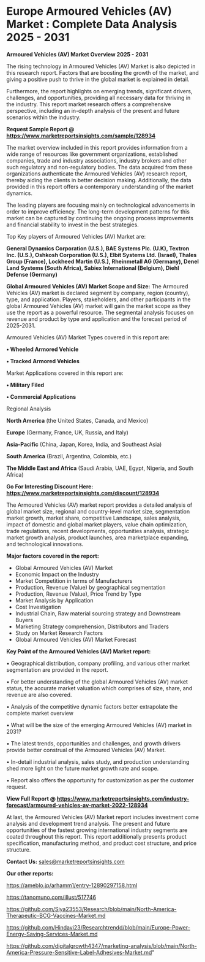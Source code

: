 # Europe Armoured Vehicles (AV) Market : Complete Data Analysis 2025 - 2031

<Strong> Armoured Vehicles (AV) Market Overview 2025 - 2031</strong>

The rising technology in Armoured Vehicles (AV) Market is also depicted in this research report. Factors that are boosting the growth of the market, and giving a positive push to thrive in the global market is explained in detail.

Furthermore, the report highlights on emerging trends, significant drivers, challenges, and opportunities, providing all necessary data for thriving in the industry. This report market research offers a comprehensive perspective, including an in-depth analysis of the present and future scenarios within the industry.

<strong>Request Sample Report @ <a href=https://www.marketreportsinsights.com/sample/128934>https://www.marketreportsinsights.com/sample/128934</a></strong>

The market overview included in this report provides information from a wide range of resources like government organizations, established companies, trade and industry associations, industry brokers and other such regulatory and non-regulatory bodies. The data acquired from these organizations authenticate the Armoured Vehicles (AV) research report, thereby aiding the clients in better decision making. Additionally, the data provided in this report offers a contemporary understanding of the market dynamics.

The leading players are focusing mainly on technological advancements in order to improve efficiency. The long-term development patterns for this market can be captured by continuing the ongoing process improvements and financial stability to invest in the best strategies.

Top Key players of Armoured Vehicles (AV) Market are:

<strong>General Dynamics Corporation (U.S.), BAE Systems Plc. (U.K), Textron Inc. (U.S.), Oshkosh Corporation (U.S.), Elbit Systems Ltd. (Israel), Thales Group (France), Lockheed Martin (U.S.), Rheinmetall AG (Germany), Denel Land Systems (South Africa), Sabiex International (Belgium), Diehl Defense (Germany)</strong>

<strong><b>Global Armoured Vehicles (AV) Market Scope and Size:</b></strong>
The Armoured Vehicles (AV) market is declared segment by company, region (country), type, and application. Players, stakeholders, and other participants in the global Armoured Vehicles (AV) market will gain the market scope as they use the report as a powerful resource. The segmental analysis focuses on revenue and product by type and application and the forecast period of 2025-2031.

Armoured Vehicles (AV) Market Types covered in this report are:

<strong>• Wheeled Armored Vehicle

• Tracked Armored Vehicles</strong>

Market Applications covered in this report are:

<strong>• Military Filed

• Commercial Applications</strong> 

Regional Analysis

<strong>North America</strong> (the United States, Canada, and Mexico)

<strong>Europe</strong> (Germany, France, UK, Russia, and Italy)

<strong>Asia-Pacific</strong> (China, Japan, Korea, India, and Southeast Asia)

<strong>South America</strong> (Brazil, Argentina, Colombia, etc.)

<strong>The Middle East and Africa</strong> (Saudi Arabia, UAE, Egypt, Nigeria, and South Africa)

<strong>Go For Interesting Discount Here: <a href=https://www.marketreportsinsights.com/discount/128934>https://www.marketreportsinsights.com/discount/128934</a></strong>

The Armoured Vehicles (AV) market report provides a detailed analysis of global market size, regional and country-level market size, segmentation market growth, market share, competitive Landscape, sales analysis, impact of domestic and global market players, value chain optimization, trade regulations, recent developments, opportunities analysis, strategic market growth analysis, product launches, area marketplace expanding, and technological innovations.

<strong><b>Major factors covered in the report:</b></strong>
<ul>
  <li>Global Armoured Vehicles (AV) Market </li>
  <li>Economic Impact on the Industry</li>
  <li>Market Competition in terms of Manufacturers</li>
  <li>Production, Revenue (Value) by geographical segmentation</li>
  <li>Production, Revenue (Value), Price Trend by Type</li>
  <li>Market Analysis by Application</li>
  <li>Cost Investigation</li>
  <li>Industrial Chain, Raw material sourcing strategy and Downstream Buyers</li>
  <li>Marketing Strategy comprehension, Distributors and Traders</li>
  <li>Study on Market Research Factors</li>
  <li>Global Armoured Vehicles (AV) Market Forecast</li>
</ul>

<strong><b>Key Point of the Armoured Vehicles (AV) Market report:</b></strong>

• Geographical distribution, company profiling, and various other market segmentation are provided in the report.

• For better understanding of the global Armoured Vehicles (AV) market status, the accurate market valuation which comprises of size, share, and revenue are also covered.

• Analysis of the competitive dynamic factors better extrapolate the complete market overview

• What will be the size of the emerging Armoured Vehicles (AV) market in 2031?

• The latest trends, opportunities and challenges, and growth drivers provide better construal of the Armoured Vehicles (AV) Market.

• In-detail industrial analysis, sales study, and production understanding shed more light on the future market growth rate and scope.

• Report also offers the opportunity for customization as per the customer request.

<strong><b>View Full Report @ <a href=https://www.marketreportsinsights.com/industry-forecast/armoured-vehicles-av-market-2022-128934>https://www.marketreportsinsights.com/industry-forecast/armoured-vehicles-av-market-2022-128934</a></b></strong>


At last, the Armoured Vehicles (AV) Market report includes investment come analysis and development trend analysis. The present and future opportunities of the fastest growing international industry segments are coated throughout this report. This report additionally presents product specification, manufacturing method, and product cost structure, and price structure.

<strong>Contact Us:</strong>
sales@marketreportsinsights.com

<strong>Our other reports:</strong>

<a href=https://ameblo.jp/arhamm1/entry-12890297158.html>https://ameblo.jp/arhamm1/entry-12890297158.html</a>

<a href=https://tanomuno.com/illust/517746>https://tanomuno.com/illust/517746</a>

<a href=https://github.com/Siya23553/Research/blob/main/North-America-Therapeutic-BCG-Vaccines-Market.md>https://github.com/Siya23553/Research/blob/main/North-America-Therapeutic-BCG-Vaccines-Market.md</a>

<a href=https://github.com/Hindavi23/Researchtrendd/blob/main/Europe-Power-Energy-Saving-Services-Market.md>https://github.com/Hindavi23/Researchtrendd/blob/main/Europe-Power-Energy-Saving-Services-Market.md</a>

<a href=https://github.com/digitalgrowth4347/marketing-analysis/blob/main/North-America-Pressure-Sensitive-Label-Adhesives-Market.md>https://github.com/digitalgrowth4347/marketing-analysis/blob/main/North-America-Pressure-Sensitive-Label-Adhesives-Market.md</a>"
